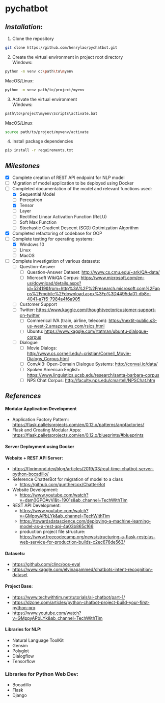 # pychatbot

## *Installation*:

1. Clone the repository

``` sh
git clone https://github.com/henrylao/pychatbot.git
```

2. Create the virtual environment in project root directory<br>
   Windows:

```sh
python -m venv c:\path\to\myenv
```

MacOS/Linux:

```sh
python -m venv path/to/project/myenv
```

3. Activate the virtual environment<br>
   Windows:

```sh
path\to\project\myenv\Scripts\activate.bat
```

MacOS/Linux

```sh
source path/to/project/myvenv/activate
```

4. Install package dependencies

``` sh
pip install -r requirements.txt
```

## *Milestones*

* [x] Complete creation of REST API endpoint for NLP model
* [ ] Migration of model application to be deployed using Docker
* [ ] Completed documentation of the model and relevant functions used:
    * [x] Sequential Model
    * [ ] Perceptron
    * [x] Tensor
    * [ ] Layer
    * [ ] Rectified Linear Activation Function (ReLU)
    * [ ] Soft Max Function
    * [ ] Stochastic Gradient Descent (SGD) Optimization Algorithm

* [x] Completed refactoring of codebase for OOP
* [ ] Complete testing for operating systems:
    * [x] Windows 10
    * [ ] Linux
    * [ ] MacOS     
* [ ] Complete investigation of various datasets:
    * [ ] Question-Answer
        * [ ] Question-Answer Dataset: http://www.cs.cmu.edu/~ark/QA-data/
        * [ ] Microsoft WikiQA
          Corpus: https://www.microsoft.com/en-us/download/details.aspx?id=52419&from=http%3A%2F%2Fresearch.microsoft.com%2Fapps%2Fmobile%2Fdownload.aspx%3Fp%3D4495da01-db8c-4041-a7f6-7984a4f6a905
    * [ ] Customer Support
    *   [ ] Twitter: https://www.kaggle.com/thoughtvector/customer-support-on-twitter
        * [ ] Commerical IVA (train, airline, telecom): https://nextit-public.s3-us-west-2.amazonaws.com/rsics.html
        * [ ] Ubuntu: https://www.kaggle.com/rtatman/ubuntu-dialogue-corpus
    * [ ] Dialogue
        * [ ] Movie Dialogs: http://www.cs.cornell.edu/~cristian/Cornell_Movie-Dialogs_Corpus.html
        * [ ] ConvAI3: Open-Domain Dialogue Systems: http://convai.io/data/
        * [ ] Spoken American English: https://www.linguistics.ucsb.edu/research/santa-barbara-corpus
        * [ ] NPS Chat Corpus: http://faculty.nps.edu/cmartell/NPSChat.htm

## *References*
#### Modular Application Development
* Application Factory Pattern: https://flask.palletsprojects.com/en/0.12.x/patterns/appfactories/
* Flask and Creating Modular Apps: https://flask.palletsprojects.com/en/0.12.x/blueprints/#blueprints
#### Server Deployment using Docker

#### Website + REST API Server:

* https://florimond.dev/blog/articles/2019/03/real-time-chatbot-server-python-bocadillo/
* Reference ChatterBot for migration of model to a class
    - https://github.com/gunthercox/ChatterBot
* Website Development:
    - https://www.youtube.com/watch?v=dam0GPOAvVI&t=1901s&ab_channel=TechWithTim
* REST API Development:
    - https://www.youtube.com/watch?v=GMppyAPbLYk&ab_channel=TechWithTim
    - https://towardsdatascience.com/deploying-a-machine-learning-model-as-a-rest-api-4a03b865c166
    - production project file
      structure: https://www.freecodecamp.org/news/structuring-a-flask-restplus-web-service-for-production-builds-c2ec676de563/


#### Datasets:

* https://github.com/clinc/oos-eval
* https://www.kaggle.com/elvinagammed/chatbots-intent-recognition-dataset

#### Project Base:

* https://www.techwithtim.net/tutorials/ai-chatbot/part-1/
* https://dzone.com/articles/python-chatbot-project-build-your-first-python-pro
* https://www.youtube.com/watch?v=GMppyAPbLYk&ab_channel=TechWithTim

#### Libraries for NLP:

* Natural Language ToolKit
* Gensim
* Polyglot
* Dialogflow
* Tensorflow

### Libraries for Python Web Dev:

* Bocadillo
* Flask
* Django
